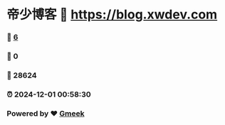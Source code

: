 # 帝少博客 :link: https://blog.xwdev.com 
### :page_facing_up: [6](https://blog.xwdev.com/tag.html) 
### :speech_balloon: 0 
### :hibiscus: 28624 
### :alarm_clock: 2024-12-01 00:58:30 
### Powered by :heart: [Gmeek](https://github.com/Meekdai/Gmeek)
